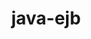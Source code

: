 ---
title: java-ejb
registryType: instrumentation
tags:
  - opentracing
  
  - Shell
  
repo: https://github.com/opentracing-contrib/java-ejb
license: Apache License 2.0
description: 
authors: OpenTracing Contributors
otVersion: latest
---